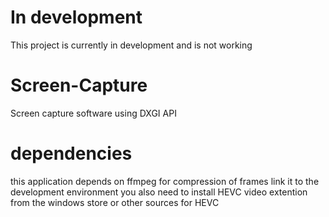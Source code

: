 # In development
This project is currently in development and is not working

# Screen-Capture
Screen capture software using DXGI API 

# dependencies
this application depends on ffmpeg for compression of frames link it to the development environment
you also need to install HEVC video extention from the windows store or other sources for HEVC

